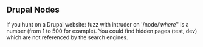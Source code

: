 ## Drupal Nodes
 If you hunt on a Drupal website: fuzz with intruder on '/node/$' where '$' is a number (from 1 to 500 for example). 
 You could find hidden pages (test, dev) which are not referenced by the search engines.


